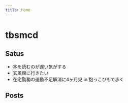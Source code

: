 ```yaml
---
title: Home
---
```


# tbsmcd

## Satus
- 本を読むのが遅い気がする
- 玄風館に行きたい
- 在宅勤務の運動不足解消に4ヶ月児 in 抱っこひもで歩く

## Posts
